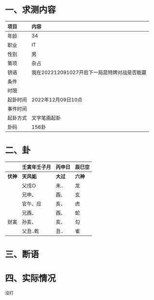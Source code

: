# 一、求测内容

| 项目     | 内容                                         |
| :------- | :------------------------------------------- |
| 年龄     | 34                                           |
| 职业     | IT                                           |
| 性别     | 男                                           |
| 策项     | 杂占                                         |
| 钥语     | 我在202212091027开启下一局昆特牌对战是否能赢 |
| 条件     |                                              |
| 时限     |                                              |
| 起卦时间 | 2022年12月09日10点                           |
| 事件时间 |                                              |
| 起卦方式 | 文字笔画起卦                                 |
| 卦码     | 156卦                                        |

# 二、卦

|                | 壬寅年壬子月     | 丙申日         | 辰巳空         |
| :------------- | :--------------- | :------------- | :------------- |
| **伏神** | **天风姤** | **大过** | **六神** |
|                | 父戌○           | 未..           | 龙             |
|                | 兄申、           | 酉、           | 玄             |
|                | 官午、应         | 亥、           | 虎             |
|                | 兄酉、           | 酉、           | 蛇             |
| 财寅           | 孙亥、           | 亥、           | 勾             |
|                | 父丑..乾         | 丑..           | 雀             |

# 三、断语

# 四、实际情况

没打
